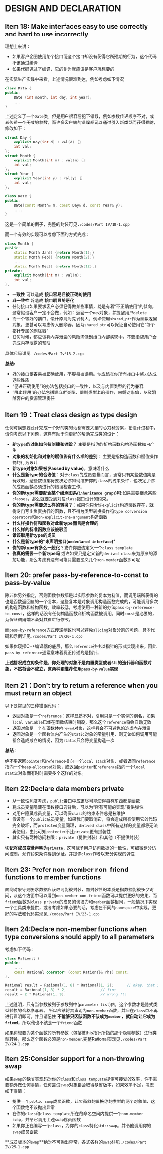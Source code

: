 # DESIGN AND DECLARATION

## Item 18: Make interfaces easy to use correctly and hard to use incorrectly

理想上来讲：

- 如果客户企图使用某个接口而这个接口却没有获得它所预期的行为，这个代码不该通过编译
- 如果代码通过了编译，它的作为就应该是客户所想要的

在实际生产实践中来看，上述情况很难到达，例如考虑如下情况

```cpp
class Date {
public:
    Date (int month, int day, int year);
    ...
}
```

上述定义了一个`Date`类，但是用户很容易犯下错误，例如参数传递顺序不对，或者传递一个无效的参数，而许多客户端的错误都可以通过引入新类型而获得预防，修改如下：

```cpp
struct Day {
    explicit Day(int d) : val(d) {}
    int val;
};
struct Month {
    explicit Month(int m) : val(m) {}
    int val;
};
struct Year {
    explicit Year(int y) : val(y) {}
    int val;
};

class Date {
public: 
    Date(const Month& m, const Day& d, const Year& y);
    ....
}

```

这是一个简单的例子，完整的封装可见`./codes/Part IV/18-1.cpp`

而一个有效的实现可以考虑下面的方式完成：

```cpp
class Month {
public:
    static Month Jan() {return Month(1);}
    static Month Feb() {return Month(2);}
    ...
    static Month Dec() {return Month(12);}
private:
    explicit Month(int m) : val(m);
    int val;
};
```

- **一致性** 可以造成 **接口容易且被正确的使用**
- **非一致性** 将造成 **接口明显的恶化**
- 任何接口如果要求客户必须记得做某些事情，就是有着“不正确使用”的倾向，通常假设客户一定不会做，例如：返回一个`new`对象，并提醒用户`delete`
- 而一个较好的接口，设计原则为先发制人，例如使用`shared_ptr`作为函数返回对象，更甚可以考虑传入删除器，因为`shared_ptr`可以保证自动使用它“每个指针专属的删除器”
- 任何时候，都应该将内存泄露的风险降低到接口内部实现中，不要指望用户会完成内存泄露的预防

具体代码详见 `./codes/Part Iv/18-2.cpp`

**总结:**

- 好的接口很容易被正确使用，不容易被误用。你应该在你所有接口中努力达成这些性质
- “促进正确使用”的办法包括接口的一致性，以及与内置类型的行为兼容
- “阻止误用”的办法包括建立新类型、限制类型上的操作，束缚对象值，以及消除客户的资源管理责任

## Item 19：Treat class design as type design

任何时候想要设计完成一个好的类的话都需要大量的心力和劳累，在设计过程中，请你考虑以下问题，这样有助于你更好的帮助完成类的设计：

- **新type的对象如何被创建和销毁？** 主要是指你的析构函数和构造函数如何产生
- **对象的初始化和对象的赋值该有什么样的差别**： 主要是指构造函数和赋值操作符的行为设计
- **新type对象如果被(Passed by value)**，意味着什么
- **什么是新type的合法值**：对于`class`的成员变量而言，通常只有某些数值集是有效的，这些数值集将要决定你如何维护你的`class`的约束条件，也决定了你的成员函数必须进行的错误检查工作。
- **你的新type需要配合某个继承图系(`inheritance graph`)吗**:如果需要继承某些`classes`，那么就要受到对应`class`接口设计的约束。
- **你的新type需要怎么样的转换？**：如果你只允许`explicit`构造函数存在，就得专门写出负责执行的函数，且不得为类型转换操作符`type conversion operators`和`non-explicit-one-argument`构造函数
- **什么样操作符和函数对此新type而言是合理的**
- **什么样的标准函数应该被驳回**
- **谁该取用新type的成员**
- **什么是新type的“未声明接口(`undeclared interface`)”**
- **你的新type有多么一般化**？或许你应该定义一个`class template`
- **你真的需要一个新type吗** 或许如果只是定义新的`derived class`来为原来的添加功能，那么考虑有没有可能只需要定义几个`non-member`函数即可呢

## Item 20: prefer pass-by-reference-to-const to pass-by-value

除非你另外指定，否则函数参数都是以实际参数的复本为初值，而调用端所获得的也是函数返回值的一个复本，这些复本是对象调用构造函数完成的，可能调用多次的构造函数和析构函数，效率较低，考虑使用一种新的办法`pass-by-reference-to-const`，这样的话没有任何构造函数和析构函数被调用，同时`const`是必要的，为保证调用端不会对其值进行修改。

而`pass-by-reference`方式传递参数也可以避免`slicing`对象分割的问题，具体代码和示例详见`./codes/Part IV/20-1.cpp`

如果你窥探C++编译器的底层，那么`reference`往往以指针的形式实现出来，因此`pass by reference`通常意味着真正传递的是指针。

**上述情况成立的条件是，你处理的对象不是内置类型或者`STL`的迭代器和函数对象，不然将会不成立，这两种更推荐使用`pass-by-value`实现**

## Item 21：Don't try to return a reference when you must return an object

以下是常见的三种错误代码：

- 返回对象是一个`reference`：这样显然不对，引用只是一个实例的别名，如果`local variable`已经在函数结束时销毁，那么这个`reference`将会自动无效
- 返回对象是一个在函数体内`newed`对象，这样将会不可避免的造成内存泄露
- 返回对象是一个函数体内产生的`static`对象的常量引用，则无论如何调用可能都会造成成立的情况，因为`static`只会将变量构造一次

**总结**：

绝不要返回`pointer`和`reference`指向一个`local stack`对象，或者返回`reference`指向一个`heap-allocated`对象，或返回`pointer`和`reference`指向一个`local static`对象而有时时需要多个这样的对象。

## Item 22:Declare data members private

- 从一致性角度考虑，`public`接口中应该尽可能使得每样东西都是函数
- 将成员变量隐藏在函数接口的背后，可以为“所有可能的实现”提供弹性
- 对用户隐藏成员变量，可以确保`class`的约束条件总是被维护
- 假设有一个`public`成员变量，如果我们要取消它，将会造成所有使用它的代码完全破坏，而`protected`变量同理，`derived class`中所有这样的变量都将无法再使用，由此可知`protected`不比`private`更有封装性
- 其实只有两种访问权限：`private`（提供封装）和其他（不提供封装）

**切记将成员变量声明为`private`**，这可赋予用户访问数据的一致性，可细微划分访问控制，允许约束条件得到保证，并提供`class`作者以充分实现的弹性

## Item 23: Prefer non-member non-friend functions to member functions

面向对象守则要求数据应该尽可能被封装，而封装性的本质是指数据能被多少访问，从这个方面中可以看到`non-member non-friend`函数可以提供更好的效果，而`friend`函数对`class private`的成员的访权力和`member`函数相同，一般情况下实现一个工具类来提供，或者考虑如果必要的话，考虑在不同的`namespace`中实现。更好的写法和代码实现见`./codes/Part IV/23-1.cpp`

## Item 24:Declare non-member functions when type conversions should apply to all parameters

考虑如下代码：

```cpp
class Rational {
public:
    ....
    const Rational operator* (const Rational& rhs) const;
};

Rational result = Rational(1, 8) * Rational(1, 2);      // okay, that is good
result = Rational(1, 8) * 2;                // fine
result = 2 * Rational(1, 9);                // wrong !!!
```

上述说明，只有当参数被列于参数列中(`parameter list`)内，这个参数才是隐式类型转换的合格参与者。
所以应该将其声明为`non-member`函数，并且在`class`中不再进行声明即可，并且请记住 **不能够只因该函数不该成为`member`，就自动让它成为`friend`**，所以他也不该是一个`friend`函数

如果你想要为某个函数的所有参数（包括被this指针所指的那个隐喻参数）进行类型转换，那么这个函数必须是`non-member`.完整Rational实现见`./codes/Part IV/24-1.cpp`

## Item 25:Consider support for a non-throwing swap

如果`swap`的缺省实现码对你的`class`和`class template`提供可接受的效率，你不需要额外做任何事情，任何尝试`swap`对象都会取得缺省版本，如果效率不足，考虑如下事情：

- 提供一个`public swap`成员函数，让它高效的置换你的类型的两个对象值，这个函数绝不该抛出异常
- 在你的`class`和`class template`所在的命名空间内提供一个`non-member swap`，并令它调用上述`swap`成员函数
- 如果你正在编写一个`class`，为你的`class`特化`std::swap`。并令他调用你的`swap`成员函数

**成员版本的`swap`**绝对不可抛出异常，各式各样的`swap`详见`./codes/Part IV/25-1.cpp`
